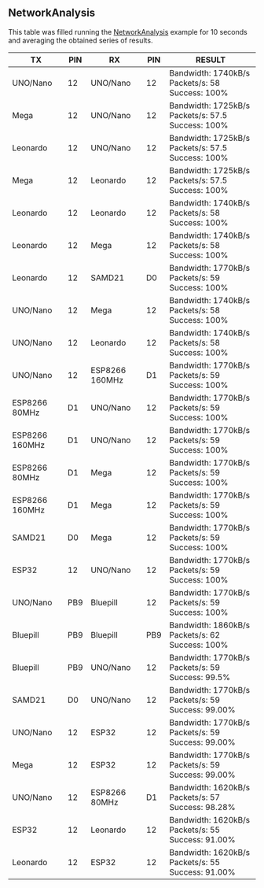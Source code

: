 ## NetworkAnalysis
This table was filled running the [NetworkAnalysis](../../../../examples/ARDUINO/Local/SoftwareBitBang/NetworkAnalysis) example for 10 seconds and averaging the obtained series of results.

| TX             | PIN | RX             | PIN | RESULT                                              |
|----------------|-----|----------------|-----|-----------------------------------------------------|
| UNO/Nano       | 12  | UNO/Nano       | 12  | Bandwidth: 1740kB/s Packets/s: 58   Success: 100%   |
| Mega           | 12  | UNO/Nano       | 12  | Bandwidth: 1725kB/s Packets/s: 57.5 Success: 100%   |
| Leonardo       | 12  | UNO/Nano       | 12  | Bandwidth: 1725kB/s Packets/s: 57.5 Success: 100%   |
| Mega           | 12  | Leonardo       | 12  | Bandwidth: 1725kB/s Packets/s: 57.5 Success: 100%   |
| Leonardo       | 12  | Leonardo       | 12  | Bandwidth: 1740kB/s Packets/s: 58   Success: 100%   |
| Leonardo       | 12  | Mega           | 12  | Bandwidth: 1740kB/s Packets/s: 58   Success: 100%   |
| Leonardo       | 12  | SAMD21         | D0  | Bandwidth: 1770kB/s Packets/s: 59   Success: 100%   |
| UNO/Nano       | 12  | Mega           | 12  | Bandwidth: 1740kB/s Packets/s: 58   Success: 100%   |
| UNO/Nano       | 12  | Leonardo       | 12  | Bandwidth: 1740kB/s Packets/s: 58   Success: 100%   |
| UNO/Nano       | 12  | ESP8266 160MHz | D1  | Bandwidth: 1770kB/s Packets/s: 59   Success: 100%   |
| ESP8266 80MHz  | D1  | UNO/Nano       | 12  | Bandwidth: 1770kB/s Packets/s: 59   Success: 100%   |
| ESP8266 160MHz | D1  | UNO/Nano       | 12  | Bandwidth: 1770kB/s Packets/s: 59   Success: 100%   |
| ESP8266 80MHz  | D1  | Mega           | 12  | Bandwidth: 1770kB/s Packets/s: 59   Success: 100%   |
| ESP8266 160MHz | D1  | Mega           | 12  | Bandwidth: 1770kB/s Packets/s: 59   Success: 100%   |
| SAMD21         | D0  | Mega           | 12  | Bandwidth: 1770kB/s Packets/s: 59   Success: 100%   |
| ESP32          | 12  | UNO/Nano       | 12  | Bandwidth: 1770kB/s Packets/s: 59   Success: 100%   |
| UNO/Nano       | PB9 | Bluepill       | 12  | Bandwidth: 1770kB/s Packets/s: 59   Success: 100%   |
| Bluepill       | PB9 | Bluepill       | PB9 | Bandwidth: 1860kB/s Packets/s: 62   Success: 100%   |
| Bluepill       | PB9 | UNO/Nano       | 12  | Bandwidth: 1770kB/s Packets/s: 59   Success: 99.5%  |
| SAMD21         | D0  | UNO/Nano       | 12  | Bandwidth: 1770kB/s Packets/s: 59   Success: 99.00% |
| UNO/Nano       | 12  | ESP32          | 12  | Bandwidth: 1770kB/s Packets/s: 59   Success: 99.00% |
| Mega           | 12  | ESP32          | 12  | Bandwidth: 1770kB/s Packets/s: 59   Success: 99.00% |
| UNO/Nano       | 12  | ESP8266 80MHz  | D1  | Bandwidth: 1620kB/s Packets/s: 57   Success: 98.28% |
| ESP32          | 12  | Leonardo       | 12  | Bandwidth: 1620kB/s Packets/s: 55   Success: 91.00% |
| Leonardo       | 12  | ESP32          | 12  | Bandwidth: 1620kB/s Packets/s: 55   Success: 91.00% |

